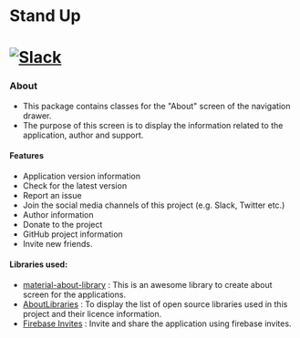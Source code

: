 # Stand Up

[![Slack](https://img.shields.io/badge/Join-Slack-yellow.svg?style=flat)](https://stand-up-slack-invite-automati.herokuapp.com) 
=======================================

### About

- This package contains classes for the "About" screen of the navigation drawer. 
- The purpose of this screen is to display the information related to the application, author and support.

#### Features

- Application version information
- Check for the latest version
- Report an issue
- Join the social media channels of this project (e.g. Slack, Twitter etc.)
- Author information
- Donate to the project
- GitHub project information
- Invite new friends.
    
  
#### Libraries used:

- [material-about-library](https://github.com/daniel-stoneuk/material-about-library) : This is an awesome library to create about screen for the applications.
- [AboutLibraries](https://github.com/mikepenz/AboutLibraries) : To display the list of open source libraries used in this project and their licence information.
- [Firebase Invites](https://firebase.google.com/docs/invites/) : Invite and share the application using firebase invites.